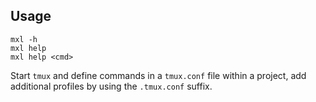 ## Usage

```
mxl -h
mxl help
mxl help <cmd>
```

Start `tmux` and define commands in a `tmux.conf` file within a project,  add 
additional profiles by using the `.tmux.conf` suffix.
